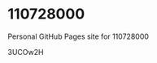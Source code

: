# 110728000
Personal GitHub Pages site for 110728000









































3UCOw2H
